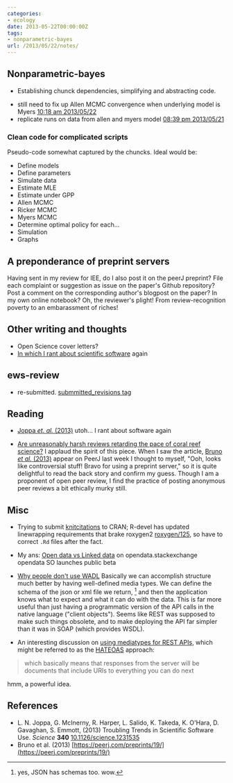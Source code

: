 ```yaml
---
categories:
- ecology
date: 2013-05-22T00:00:00Z
tags:
- nonparametric-bayes
url: /2013/05/22/notes/
---
```


## Nonparametric-bayes

* Establishing chunck dependencies, simplifying and abstracting code. 

- still need to fix up Allen MCMC convergence when underlying model is Myers [10:18 am 2013/05/22](https://github.com/cboettig/nonparametric-bayes/commit/dce19f44d6dec779ba5a1a3e245365cdca4bb034)
- replicate runs on data from allen and myers model [08:39 pm 2013/05/21](https://github.com/cboettig/nonparametric-bayes/commit/f8a241c677583ef3b324f274f3846b08243ddacb)


### Clean code for complicated scripts


Pseudo-code somewhat captured by the chuncks.  Ideal would be:

* Define models
* Define parameters
* Simulate data
* Estimate MLE 
* Estimate under GPP
* Allen MCMC
* Ricker MCMC
* Myers MCMC
* Determine optimal policy for each...
* Simulation
* Graphs 

## A preponderance of preprint servers

Having sent in my review for IEE, do I also post it on the peerJ preprint?  File each complaint or suggestion as issue on the paper's Github repository?  Post a comment on the corresponding author's blogpost on the paper? In my own online notebook?  Oh, the reviewer's plight!  From review-recognition poverty to an embarassment of riches! 

## Other writing and thoughts

* Open Science cover letters?
* [In which I rant about scientific software](https://plus.google.com/112929796403983408632/posts/8whV6rtvsuw) again 

## ews-review

* re-submitted. [submmitted_revisions tag](https://github.com/cboettig/ews-review/tags)


## Reading  

* <span class="showtooltip" title="Joppa L, McInerny G, Harper R, Salido L, Takeda K, O'Hara K,
Gavaghan D and Emmott S (2013). Troubling Trends in Scientific
Software Use. _Science_, *340*. ISSN 0036-8075, 
http://dx.doi.org/10.1126/science.1231535."><a href="http://dx.doi.org/10.1126/science.1231535" rel="http://purl.org/spar/cito/critiques" >Joppa _et. al._ (2013)</a></span> utoh... I rant about software again

* [Are unreasonably harsh reviews retarding the pace of coral reef science?](http://theseamonster.net/2013/05/are-unreasonably-harsh-reviewers-retarding-the-pace-of-coral-reef-science/)  I applaud the spirit of this piece.  When I saw the article, <span class="showtooltip" title="Coral reef baselines: how much macroalgae is natural?.  https://peerj.com/preprints/19/."><a href="https://peerj.com/preprints/19/" rel="http://purl.org/spar/cito/discusses" >Bruno _et al._ (2013)</a></span> appear on PeerJ last week I thought to myself, "Ooh, looks like controversial stuff! Bravo for using a preprint server," so it is quite delightful to read the back story and confirm my guess.  Though I am a proponent of open peer review, I find the practice of posting anonymous peer reviews a bit ethically murky still.  


## Misc

* Trying to submit [knitcitations](https://github.com/cboettig/knitcitations) to CRAN; 
  R-devel has updated linewrapping requirements that brake roxygen2 
  [roxygen/125](https://github.com/klutometis/roxygen/issues/125), so have to correct
  `.Rd` files after the fact.  

* My ans: [Open data vs Linked data](http://opendata.stackexchange.com/questions/522) on opendata.stackexchange
opendata SO launches public beta


* [Why people don't use WADL](http://stackoverflow.com/questions/1312087/)
  Basically we can accomplish structure much better by having well-defined
  media types.  We can define the schema of the json or xml file we 
  return, [^1] and then the application knows what to expect and what it 
  can do with the data.  This is far more useful than just having a programmatic
  version of the API calls in the native language ("client objects").  Seems like
  REST was supposed to make such things obsolete, and to make deploying the API
  far simpler than it was in SOAP (which provides WSDL).  

* An interesting discussion on [using mediatypes for REST
  APIs](http://barelyenough.org/blog/2008/05/versioning-rest-web-services/),
  which might be referred to as the
  [HATEOAS](http://barelyenough.org/blog/2007/05/hypermedia-as-the-engine-of-application-state/)
  approach:

> which basically means that responses from the server will be documents that include URIs to everything you can do next

hmm, a powerful idea.

[^1]: yes, JSON has schemas too. wow. 


## References


- L. N. Joppa, G. McInerny, R. Harper, L. Salido, K. Takeda, K. O'Hara, D. Gavaghan, S. Emmott,   (2013) Troubling Trends in Scientific Software Use.  *Science*  **340**  [10.1126/science.1231535](http://dx.doi.org/10.1126/science.1231535)
-  Bruno et al. (2013)  [https://peerj.com/preprints/19/](https://peerj.com/preprints/19/)


